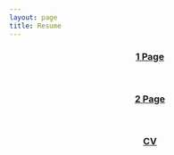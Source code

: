 ```yaml
---
layout: page
title: Resume
---
```

<header><h3><a href="https://paramrathour.github.io/Resumes/One%20Page.pdf">1 Page</a></h3></header>
<header><h3><a href="https://paramrathour.github.io/Resumes/Two%20Page.pdf">2 Page</a></h3></header>
<header><h3><a href="https://paramrathour.github.io/Resumes/CV.pdf">CV</a></h3></header>